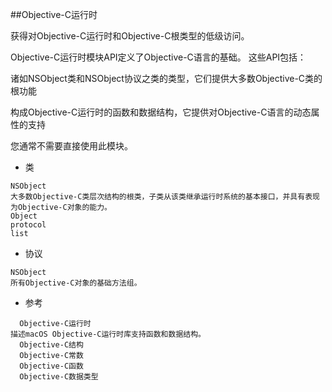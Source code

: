 ##Objective-C运行时

获得对Objective-C运行时和Objective-C根类型的低级访问。

Objective-C运行时模块API定义了Objective-C语言的基础。 这些API包括：

诸如NSObject类和NSObject协议之类的类型，它们提供大多数Objective-C类的根功能

构成Objective-C运行时的函数和数据结构，它提供对Objective-C语言的动态属性的支持

您通常不需要直接使用此模块。

* 类

```
NSObject
大多数Objective-C类层次结构的根类，子类从该类继承运行时系统的基本接口，并具有表现为Objective-C对象的能力。
Object
protocol
list
```

* 协议

```
NSObject
所有Objective-C对象的基础方法组。
```

* 参考

```
  Objective-C运行时
描述macOS Objective-C运行时库支持函数和数据结构。
  Objective-C结构
  Objective-C常数
  Objective-C函数
  Objective-C数据类型
```